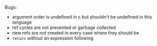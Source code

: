 Bugs:
- argument order is undefined in c but shouldn't be undefined in this language
- ref cycles are not prevented or garbage collected
- new refs are not created in every case where they should be
- `return` without an expression following
